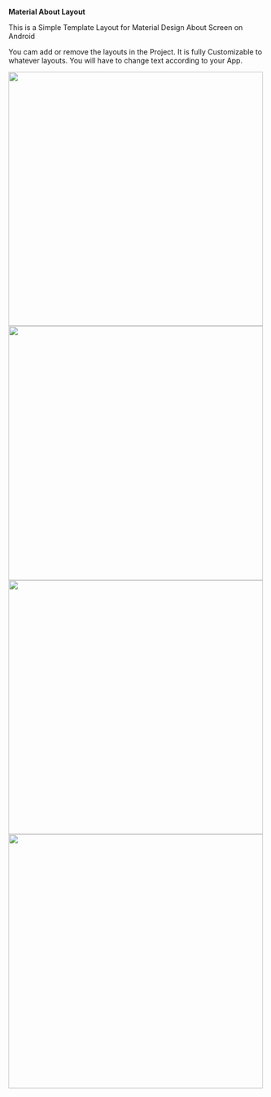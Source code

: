 <b>Material About Layout</b> 

This is a Simple Template Layout for Material Design About Screen on Android

You cam add or remove the layouts in the Project.
It is fully Customizable to whatever layouts.
You will have to change text according to your App.

<img height="500" src="https://cloud.githubusercontent.com/assets/9977126/16337899/738f59a0-3a36-11e6-9405-ad4dc5b971fd.png"/>
<img height="500" src="https://cloud.githubusercontent.com/assets/9977126/16337908/8b02563c-3a36-11e6-8a79-b326ab582e19.png"/>
<br>
<img height="500" src="https://cloud.githubusercontent.com/assets/9977126/16337918/9f84afa6-3a36-11e6-9bc7-b23fcebe216f.png"/>
<img height="500" src="https://cloud.githubusercontent.com/assets/9977126/16337934/b8224550-3a36-11e6-804e-24541e3a14a8.png"/>
<br><br>

